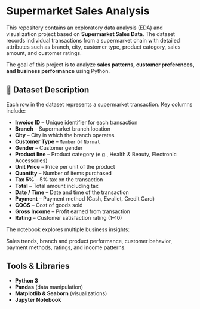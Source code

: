 # Supermarket Sales Analysis

This repository contains an exploratory data analysis (EDA) and visualization project based on **Supermarket Sales Data**. The dataset records individual transactions from a supermarket chain with detailed attributes such as branch, city, customer type, product category, sales amount, and customer ratings.

The goal of this project is to analyze **sales patterns, customer preferences, and business performance** using Python.


## 📂 Dataset Description

Each row in the dataset represents a supermarket transaction. Key columns include:

* **Invoice ID** – Unique identifier for each transaction
* **Branch** – Supermarket branch location
* **City** – City in which the branch operates
* **Customer Type** – `Member` or `Normal`
* **Gender** – Customer gender
* **Product line** – Product category (e.g., Health & Beauty, Electronic Accessories)
* **Unit Price** – Price per unit of the product
* **Quantity** – Number of items purchased
* **Tax 5%** – 5% tax on the transaction
* **Total** – Total amount including tax
* **Date / Time** – Date and time of the transaction
* **Payment** – Payment method (Cash, Ewallet, Credit Card)
* **COGS** – Cost of goods sold
* **Gross Income** – Profit earned from transaction
* **Rating** – Customer satisfaction rating (1–10)


The notebook explores multiple business insights:

Sales trends, branch and product performance, customer behavior, payment methods, ratings, and income patterns.


## Tools & Libraries

* **Python 3**
* **Pandas** (data manipulation)
* **Matplotlib & Seaborn** (visualizations)
* **Jupyter Notebook**

